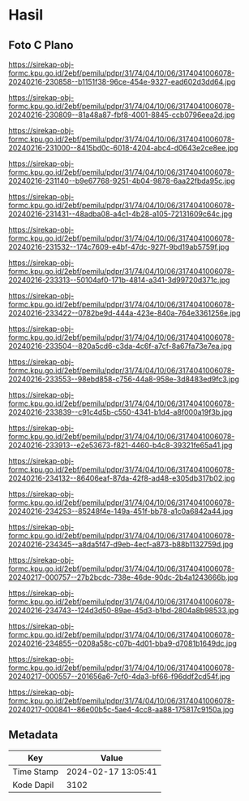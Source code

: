 # Hasil

## Foto C Plano

https://sirekap-obj-formc.kpu.go.id/2ebf/pemilu/pdpr/31/74/04/10/06/3174041006078-20240216-230858--b1151f38-96ce-454e-9327-ead602d3dd64.jpg

https://sirekap-obj-formc.kpu.go.id/2ebf/pemilu/pdpr/31/74/04/10/06/3174041006078-20240216-230809--81a48a87-fbf8-4001-8845-ccb0796eea2d.jpg

https://sirekap-obj-formc.kpu.go.id/2ebf/pemilu/pdpr/31/74/04/10/06/3174041006078-20240216-231000--8415bd0c-6018-4204-abc4-d0643e2ce8ee.jpg

https://sirekap-obj-formc.kpu.go.id/2ebf/pemilu/pdpr/31/74/04/10/06/3174041006078-20240216-231140--b9e67768-9251-4b04-9878-6aa22fbda95c.jpg

https://sirekap-obj-formc.kpu.go.id/2ebf/pemilu/pdpr/31/74/04/10/06/3174041006078-20240216-231431--48adba08-a4c1-4b28-a105-72131609c64c.jpg

https://sirekap-obj-formc.kpu.go.id/2ebf/pemilu/pdpr/31/74/04/10/06/3174041006078-20240216-231532--174c7609-e4bf-47dc-927f-9bd19ab5759f.jpg

https://sirekap-obj-formc.kpu.go.id/2ebf/pemilu/pdpr/31/74/04/10/06/3174041006078-20240216-233313--50104af0-171b-4814-a341-3d99720d371c.jpg

https://sirekap-obj-formc.kpu.go.id/2ebf/pemilu/pdpr/31/74/04/10/06/3174041006078-20240216-233422--0782be9d-444a-423e-840a-764e3361256e.jpg

https://sirekap-obj-formc.kpu.go.id/2ebf/pemilu/pdpr/31/74/04/10/06/3174041006078-20240216-233504--820a5cd6-c3da-4c6f-a7cf-8a67fa73e7ea.jpg

https://sirekap-obj-formc.kpu.go.id/2ebf/pemilu/pdpr/31/74/04/10/06/3174041006078-20240216-233553--98ebd858-c756-44a8-958e-3d8483ed9fc3.jpg

https://sirekap-obj-formc.kpu.go.id/2ebf/pemilu/pdpr/31/74/04/10/06/3174041006078-20240216-233839--c91c4d5b-c550-4341-b1d4-a8f000a19f3b.jpg

https://sirekap-obj-formc.kpu.go.id/2ebf/pemilu/pdpr/31/74/04/10/06/3174041006078-20240216-233913--e2e53673-f821-4460-b4c8-39321fe65a41.jpg

https://sirekap-obj-formc.kpu.go.id/2ebf/pemilu/pdpr/31/74/04/10/06/3174041006078-20240216-234132--86406eaf-87da-42f8-ad48-e305db317b02.jpg

https://sirekap-obj-formc.kpu.go.id/2ebf/pemilu/pdpr/31/74/04/10/06/3174041006078-20240216-234253--85248f4e-149a-451f-bb78-a1c0a6842a44.jpg

https://sirekap-obj-formc.kpu.go.id/2ebf/pemilu/pdpr/31/74/04/10/06/3174041006078-20240216-234345--a8da5f47-d9eb-4ecf-a873-b88b1132759d.jpg

https://sirekap-obj-formc.kpu.go.id/2ebf/pemilu/pdpr/31/74/04/10/06/3174041006078-20240217-000757--27b2bcdc-738e-46de-90dc-2b4a1243666b.jpg

https://sirekap-obj-formc.kpu.go.id/2ebf/pemilu/pdpr/31/74/04/10/06/3174041006078-20240216-234743--124d3d50-89ae-45d3-b1bd-2804a8b98533.jpg

https://sirekap-obj-formc.kpu.go.id/2ebf/pemilu/pdpr/31/74/04/10/06/3174041006078-20240216-234855--0208a58c-c07b-4d01-bba9-d7081b1649dc.jpg

https://sirekap-obj-formc.kpu.go.id/2ebf/pemilu/pdpr/31/74/04/10/06/3174041006078-20240217-000557--201656a6-7cf0-4da3-bf66-f96ddf2cd54f.jpg

https://sirekap-obj-formc.kpu.go.id/2ebf/pemilu/pdpr/31/74/04/10/06/3174041006078-20240217-000841--86e00b5c-5ae4-4cc8-aa88-175817c9150a.jpg


## Metadata

| Key        | Value               |
| ---------- | ------------------- |
| Time Stamp | 2024-02-17 13:05:41 |
| Kode Dapil | 3102                |



